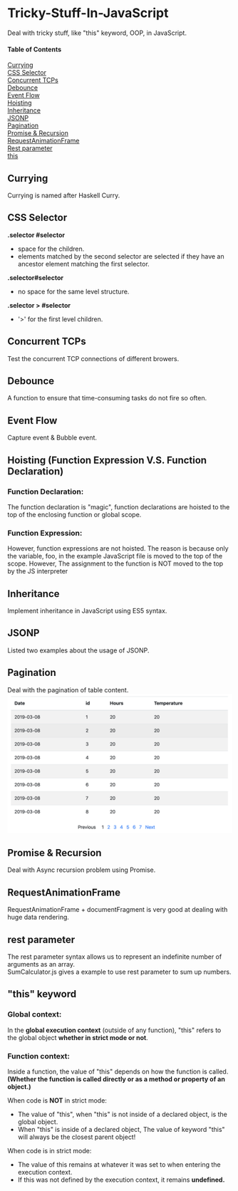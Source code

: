 # Tricky-Stuff-In-JavaScript
Deal with tricky stuff, like "this" keyword, OOP, in JavaScript.  
#### Table of Contents  ####  
[Currying](#Currying)  
[CSS Selector](#CSS-Selector)  
[Concurrent TCPs](#Concurrent-TCPs)  
[Debounce](#Debounce)  
[Event Flow](#Event-Flow)  
[Hoisting](#hoisting-function-expression-vs-function-declaration)  
[Inheritance](#Inheritance)  
[JSONP](#JSONP)  
[Pagination](#Pagination)  
[Promise & Recursion](#Promise--Recursion)  
[RequestAnimationFrame](#requestAnimationFrame)  
[Rest parameter](#rest-parameter)  
[this](#this-keyword) 

## Currying ##  
Currying is named after Haskell Curry.  

## CSS Selector ## 
<strong>.selector #selector</strong>
<ul>
  <li>space for the children. </li>
  <li>elements matched by the second selector are selected if they have an ancestor element matching the first selector.</li>
</ul>  

<strong>.selector#selector</strong>
<ul>
  <li>no space for the same level structure.
</ul>

<strong>.selector > #selector</strong>
<ul>
  <li>'>' for the first level children.</li>
</ul>

## Concurrent TCPs ##  
Test the concurrent TCP connections of different browers.  

## Debounce ##    
A function to ensure that time-consuming tasks do not fire so often.  

## Event Flow ##    
Capture event & Bubble event.  

## Hoisting (Function Expression V.S. Function Declaration) ##  
### Function Declaration: ###
<p>The function declaration is "magic", function declarations are hoisted to the top of the enclosing function or global scope. </p>

### Function Expression: ###  
<p>However, function expressions are not hoisted. The reason is because only the variable, foo, in the example JavaScript file is moved to the top of the scope. However, The assignment to the function is NOT moved to the top by the JS interpreter</p>  

## Inheritance ##  
Implement inheritance in JavaScript using ES5 syntax.  

## JSONP ##  
Listed two examples about the usage of JSONP.  

## Pagination ##  
Deal with the pagination of table content.  
![pagination](https://github.com/qwegssg/Tricky-Stuff-In-JavaScript/blob/master/pagination.png)  

## Promise & Recursion ##  
Deal with Async recursion problem using Promise.  

## RequestAnimationFrame ##  
RequestAnimationFrame + documentFragment is very good at dealing with huge data rendering.  

## rest parameter ##  
The rest parameter syntax allows us to represent an indefinite number of arguments as an array.  
SumCalculator.js gives a example to use rest parameter to sum up numbers.  

## "this" keyword ## 
### Global context: ###
<p>In the <b>global execution context</b> (outside of any function), "this" refers to the global object <b>whether in strict mode or not</b>.</p>

### Function context: ###
<p>Inside a function, the value of "this" depends on how the function is called. <b>(Whether the function is called directly or as a method or property of an object.)</b></p>
<div>When code is <b>NOT</b> in strict mode:</div>
<ul>
  <li>The value of "this", when "this" is not inside of a declared object, is the global object.</li>
  <li>When "this" is inside of a declared object, The value of keyword "this" will always be the closest parent object!</li>
</ul>
<div>When code is in strict mode:</div>
<ul>
  <li>The value of this remains at whatever it was set to when entering the execution context.</li>
  <li>If this was not defined by the execution context, it remains <b>undefined.</b></li>
</ul>  
